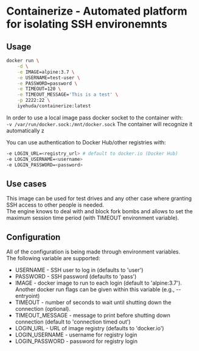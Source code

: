 # Containerize - Automated platform for isolating SSH environemnts

## Usage

``` sh
docker run \
    -d \
    -e IMAGE=alpine:3.7 \
    -e USERNAME=test-user \
    -e PASSWORD=password \
    -e TIMEOUT=120 \
    -e TIMEOUT_MESSAGE='This is a test' \
    -p 2222:22 \
    iyehuda/containerize:latest
```

In order to use a local image pass docker socket to the container with:  
`-v /var/run/docker.sock:/mnt/docker.sock`
The container will recognize it automatically  z

You can use authentication to Docker Hub/other registries with:  
```sh
-e LOGIN_URL=<registry_url> # default to docker.io (Docker Hub)
-e LOGIN_USERNAME=<username>
-e LOGIN_PASSWORD=<password>
```

## Use cases
This image can be used for test drives and any other case where granting SSH access to other people is needed.  
The engine knows to deal with and block fork bombs and allows to set the maximum session time period (with TIMEOUT environment variable).

## Configuration
All of the configuration is being made through environment variables.  
The following variable are supported:  
* USERNAME - SSH user to log in (defaults to 'user')
* PASSWORD - SSH password (defaults to 'pass')
* IMAGE - docker image to run to each login (default to 'alpine:3.7'). Another docker run flags can be given within this variable (e.g., --entryoint)
* TIMEOUT - number of seconds to wait until shutting down the connection (optional).
* TIMEOUT_MESSAGE - message to print before shutting down connection (default to 'connection timed out')
* LOGIN_URL - URL of image registry (defaults to 'docker.io')
* LOGIN_USERNAME - username for registry login
* LOGIN_PASSWORD - password for registry login
